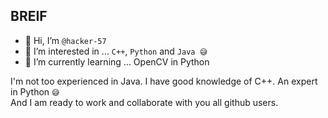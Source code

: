 ## BREIF
- 👋 Hi, I’m `@hacker-57`
- 👀 I’m interested in ... `C++`, `Python` and `Java 😅`
- 🌱 I’m currently learning ... OpenCV in Python

I'm not too experienced in Java. I have good knowledge of C++. An expert in Python `😅`  
And I am ready to work and collaborate with you all github users.
